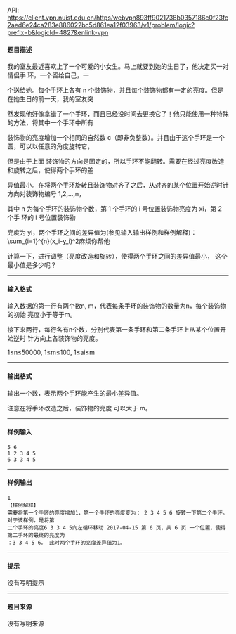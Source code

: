 API: https://client.vpn.nuist.edu.cn/https/webvpn893ff9021738b0357186c0f23fc2aed6e24ca283e886022bc5d861ea12f03963/v1/problem/logic?prefix=b&logicId=4827&enlink-vpn

#### 题目描述

我的室友最近喜欢上了一个可爱的小女生。马上就要到她的生日了，他决定买一对情侣手 环，一个留给自己，一

个送给她。每个手环上各有 n 个装饰物，并且每个装饰物都有一定的亮度。但是在她生日的前一天，我的室友突

然发现他好像拿错了一个手环，而且已经没时间去更换它了！他只能使用一种特殊的方法，将其中一个手环中所有

装饰物的亮度增加一个相同的自然数 c（即非负整数）。并且由于这个手环是一个圆，可以以任意的角度旋转它，

但是由于上面 装饰物的方向是固定的，所以手环不能翻转。需要在经过亮度改造和旋转之后，使得两个手环的差

异值最小。在将两个手环旋转且装饰物对齐了之后，从对齐的某个位置开始逆时针方向对装饰物编号 1,2,…,n，

其中 n 为每个手环的装饰物个数，第 1 个手环的 i 号位置装饰物亮度为 xi，第 2 个手 环的 i 号位置装饰物

亮度为 yi，两个手环之间的差异值为(参见输入输出样例和样例解释)： \\sum\_{i=1}^{n}(x\_i-y\_i)^2麻烦你帮他

计算一下，进行调整（亮度改造和旋转），使得两个手环之间的差异值最小， 这个最小值是多少呢？

---

#### 输入格式

输入数据的第一行有两个数n, m，代表每条手环的装饰物的数量为n，每个装饰物的初始 亮度小于等于m。

接下来两行，每行各有n个数，分别代表第一条手环和第二条手环上从某个位置开始逆时 针方向上各装饰物的亮度。

1≤n≤50000, 1≤m≤100, 1≤ai≤m

---

#### 输出格式

输出一个数，表示两个手环能产生的最小差异值。

注意在将手环改造之后，装饰物的亮度 可以大于 m。

---

#### 样例输入
```
5 6
1 2 3 4 5
6 3 3 4 5
```

---

#### 样例输出
```
1
【样例解释】
需要将第一个手环的亮度增加1，第一个手环的亮度变为： 2 3 4 5 6 旋转一下第二个手环。对于该样例，是将第
二个手环的亮度6 3 3 4 5向左循环移动 2017-04-15 第 6 页，共 6 页 一个位置，使得第二手环的最终的亮度为
：3 3 4 5 6。 此时两个手环的亮度差异值为1。

```

---

#### 提示

没有写明提示

---

#### 题目来源

没有写明来源